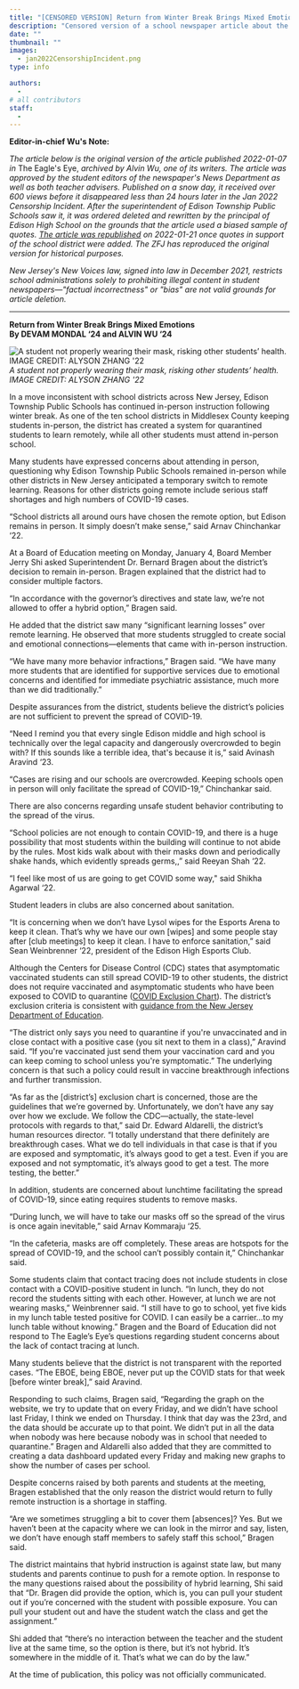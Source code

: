 ```yaml
---
title: "[CENSORED VERSION] Return from Winter Break Brings Mixed Emotions"
description: "Censored version of a school newspaper article about the Edison Township Public Schools's continuation of in-person instruction during the largest surge in COVID-19 cases per day in pandemic in the United States."
date: ""
thumbnail: ""
images: 
  - jan2022CensorshipIncident.png
type: info

authors:
  - 
# all contributors
staff:
  -
---
```


**Editor-in-chief Wu's Note:** 

*The article below is the original version of the article published 2022-01-07 in* The Eagle's Eye, *archived by Alvin Wu, one of its writers. The article was approved by the student editors of the newspaper's News Department as well as both teacher advisers. Published on a snow day, it received over 600 views before it disappeared less than 24 hours later in the Jan 2022 Censorship Incident. After the superintendent of Edison Township Public Schools saw it, it was ordered deleted and rewritten by the principal of Edison High School on the grounds that the article used a biased sample of quotes. [The article was republished](https://ehseagleseye.com/3982/uncategorized/return-from-winter-break-brings-mixed-emotions/) on 2022-01-21 once quotes in support of the school district were added. The ZFJ has reproduced the original version for historical purposes.* 

*New Jersey's New Voices law, signed into law in December 2021, restricts school administrations solely to prohibiting illegal content in student newspapers—"factual incorrectness" or "bias" are not valid grounds for article deletion.* 

---

**Return from Winter Break Brings Mixed Emotions**  
**By DEVAM MONDAL ‘24 and ALVIN WU ‘24**

![A student not properly wearing their mask, risking other students’ health. IMAGE CREDIT: ALYSON ZHANG '22](/jan2022CensorshipIncident.png)  
*A student not properly wearing their mask, risking other students’ health. IMAGE CREDIT: ALYSON ZHANG '22*

In a move inconsistent with school districts across New Jersey, Edison Township Public Schools has continued in-person instruction following winter break. As one of the ten school districts in Middlesex County keeping students in-person, the district has created a system for quarantined students to learn remotely, while all other students must attend in-person school. 

Many students have expressed concerns about attending in person, questioning why Edison Township Public Schools remained in-person while other districts in New Jersey anticipated a temporary switch to remote learning. Reasons for other districts going remote include serious staff shortages and high numbers of COVID-19 cases. 

“School districts all around ours have chosen the remote option, but Edison remains in person. It simply doesn’t make sense,” said Arnav Chinchankar ‘22. 

At a Board of Education meeting on Monday, January 4, Board Member Jerry Shi asked Superintendent Dr. Bernard Bragen about the district’s decision to remain in-person. Bragen explained that the district had to consider multiple factors. 

“In accordance with the governor’s directives and state law, we’re not allowed to offer a hybrid option,” Bragen said.

He added that the district saw many “significant learning losses” over remote learning. He observed that more students struggled to create social and emotional connections—elements that came with in-person instruction. 

“We have many more behavior infractions,” Bragen said. “We have many more students that are identified for supportive services due to emotional concerns and identified for immediate psychiatric assistance, much more than we did traditionally.” 

Despite assurances from the district, students believe the district’s policies are not sufficient to prevent the spread of COVID-19. 

“Need I remind you that every single Edison middle and high school is technically over the legal capacity and dangerously overcrowded to begin with? If this sounds like a terrible idea, that's because it is,” said Avinash Aravind ‘23. 

“Cases are rising and our schools are overcrowded. Keeping schools open in person will only facilitate the spread of COVID-19,” Chinchankar said.

There are also concerns regarding unsafe student behavior contributing to the spread of the virus. 

“School policies are not enough to contain COVID-19, and there is a huge possibility that most students within the building will continue to not abide by the rules. Most kids walk about with their masks down and periodically shake hands, which evidently spreads germs,,” said Reeyan Shah ‘22. 

“I feel like most of us are going to get COVID some way," said Shikha Agarwal ‘22. 

Student leaders in clubs are also concerned about sanitation. 

“It is concerning when we don’t have Lysol wipes for the Esports Arena to keep it clean. That’s why we have our own [wipes] and some people stay after [club meetings] to keep it clean. I have to enforce sanitation,” said Sean Weinbrenner ‘22, president of the Edison High Esports Club.

Although the Centers for Disease Control (CDC) states that asymptomatic vaccinated students can still spread COVID-19 to other students, the district does not require vaccinated and asymptomatic students who have been exposed to COVID to quarantine ([COVID Exclusion Chart](https://resources.finalsite.net/images/v1640120254/edisonk12njus/xbb5ww5g0aoojpkx9xce/ExclusionChartforParents.pdf)). The district’s exclusion criteria is consistent with [guidance from the New Jersey Department of Education](https://www.nj.gov/education/roadforward/docs/HealthAndSafetyGuidanceSY2122.pdf). 

“The district only says you need to quarantine if you're unvaccinated and in close contact with a positive case (you sit next to them in a class),” Aravind said. “If you're vaccinated just send them your vaccination card and you can keep coming to school unless you're symptomatic.” The underlying concern is that such a policy could result in vaccine breakthrough infections and further transmission. 

“As far as the [district’s] exclusion chart is concerned, those are the guidelines that we’re governed by. Unfortunately, we don’t have any say over how we exclude. We follow the CDC—actually, the state-level protocols with regards to that,” said Dr. Edward Aldarelli, the district’s human resources director. “I totally understand that there definitely are breakthrough cases. What we do tell individuals in that case is that if you are exposed and symptomatic, it’s always good to get a test. Even if you are exposed and not symptomatic, it’s always good to get a test. The more testing, the better.” 

In addition, students are concerned about lunchtime facilitating the spread of COVID-19, since eating requires students to remove masks. 

“During lunch, we will have to take our masks off so the spread of the virus is once again inevitable,” said Arnav Kommaraju ‘25. 

“In the cafeteria, masks are off completely. These areas are hotspots for the spread of COVID-19, and the school can’t possibly contain it,” Chinchankar said.

Some students claim that contact tracing does not include students in close contact with a COVID-positive student in lunch. “In lunch, they do not record the students sitting with each other. However, at lunch we are not wearing masks,” Weinbrenner said. “I still have to go to school, yet five kids in my lunch table tested positive for COVID. I can easily be a carrier…to my lunch table without knowing.” Bragen and the Board of Education did not respond to The Eagle’s Eye’s questions regarding student concerns about the lack of contact tracing at lunch.
	
Many students believe that the district is not transparent with the reported cases. “The EBOE, being EBOE, never put up the COVID stats for that week [before winter break],” said Aravind. 

Responding to such claims, Bragen said, “Regarding the graph on the website, we try to update that on every Friday, and we didn’t have school last Friday, I think we ended on Thursday. I think that day was the 23rd, and the data should be accurate up to that point. We didn’t put in all the data when nobody was here because nobody was in school that needed to quarantine.” Bragen and Aldarelli also added that they are committed to creating a data dashboard updated every Friday and making new graphs to show the number of cases per school. 

Despite concerns raised by both parents and students at the meeting, Bragen established that the only reason the district would return to fully remote instruction is a shortage in staffing. 

“Are we sometimes struggling a bit to cover them [absences]? Yes. But we haven’t been at the capacity where we can look in the mirror and say, listen, we don’t have enough staff members to safely staff this school,” Bragen said. 

The district maintains that hybrid instruction is against state law, but many students and parents continue to push for a remote option. In response to the many questions raised about the possibility of hybrid learning, Shi said that “Dr. Bragen did provide the option, which is, you can pull your student out if you’re concerned with the student with possible exposure. You can pull your student out and have the student watch the class and get the assignment.” 

Shi added that “there’s no interaction between the teacher and the student live at the same time, so the option is there, but it’s not hybrid. It’s somewhere in the middle of it. That’s what we can do by the law.” 

At the time of publication, this policy was not officially communicated.